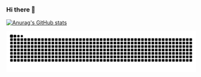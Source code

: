 ### Hi there 👋
[![Anurag's GitHub stats](https://github-readme-stats.vercel.app/api?username=Lucaslg7)](https://github.com/anuraghazra/github-readme-stats)
<!--
**Lucaslg7/Lucaslg7** is a ✨ _special_ ✨ repository because its `README.md` (this file) appears on your GitHub profile.

Here are some ideas to get you started:

- 🔭 I’m currently working on ...
- 🌱 I’m currently learning ...
- 👯 I’m looking to collaborate on ...
- 🤔 I’m looking for help with ...
- 💬 Ask me about ...
- 📫 How to reach me: ...
- 😄 Pronouns: ...
- ⚡ Fun fact: ...
-->

![snake eif](https://github.com/Lucaslg7/Lucaslg7/blob/output/github-contribution-grid-snake.svg)

